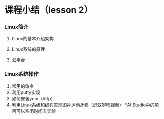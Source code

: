 # 课程小结（lesson 2）

### Linux简介

1. Linux的基本介绍架构

2. Linux系统的原理

3. 云平台

### Linux系统操作
1. 常用的命令
2. 利用putty实现
3. 如何安装yum（http）
4. 利用Linux系统和编程实现图片运动迁移（蚂蚁呀嘿视频）
   *AI Studio中的项目可以空闲时间去实验

